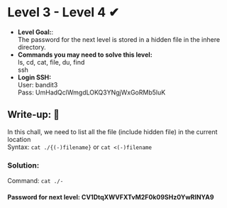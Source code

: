 # Level 3 - Level 4 ✔
- **Level Goal:**:<br>
The password for the next level is stored in a hidden file in the inhere directory.<br>
- **Commands you may need to solve this level:**<br>
ls, cd, cat, file, du, find<br>
ssh<br>
- **Login SSH:**<br>
User: bandit3<br>
Pass: UmHadQclWmgdLOKQ3YNgjWxGoRMb5luK<br>
## Write-up: 📝<br>
In this chall, we need to list all the file (include hidden file) in the current location <br>
Syntax: `cat ./{(-)filename}` or `cat <(-)filename`<br>
### Solution:<br>
Command: `cat ./-`<br>
#### Password for next level: CV1DtqXWVFXTvM2F0k09SHz0YwRINYA9
